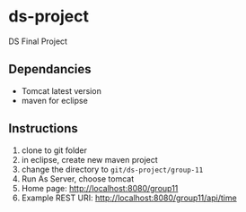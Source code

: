 ds-project
==========

DS Final Project


Dependancies
------------

- Tomcat latest version
- maven for eclipse

Instructions
------------
1. clone to git folder
2. in eclipse, create new maven project
3. change the directory to `git/ds-project/group-11`
4. Run As Server, choose tomcat
5. Home page: <http://localhost:8080/group11>
6. Example REST URI: <http://localhost:8080/group11/api/time>
